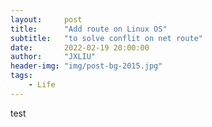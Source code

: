 ```yaml
---
layout:     post
title:      "Add route on Linux OS"
subtitle:   "to solve conflit on net route"
date:       2022-02-19 20:00:00
author:     "JXLIU"
header-img: "img/post-bg-2015.jpg"
tags:
    - Life
---
```

test
